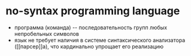 # no-syntax programming language

- программа (команда) -- последовательность групп любых непробельных символов
- язык не требует наличия в системе синтаксического анализатора ([[парсер]]а), что кардинально упрощает его реализацию



